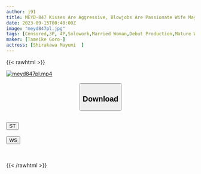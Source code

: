 ```yaml
---
author: j91
title: MEYD-847 Kisses Are Aggressive, Blowjobs Are Passionate Wife Mayumi Shirakawa 31 Years Old Her Husband Broke Her Promise To Have Sex Once A Month And Appears In AV. First Shooting Married Woman Nonfiction
date: 2023-09-15T00:40:00Z
image: "meyd847pl.jpg"
tags: [Censored,3P, 4P,Solowork,Married Woman,Debut Production,Mature Woman,Date	 ]
maker: [Tameike Goro-]
actress: [Shirakawa Mayumi  ]
---
```



{{< rawhtml >}}

<div class="video" data-videoid="kgqXyaZd18hPg7">
    <a href="javascript:;">
        <img src="https://my.j91.asia/posts/meyd847pl/meyd847pl.jpg" width="WIDTH" height="HEIGHT" alt="meyd847pl.mp4" loading="lazy">
    </a>
</div>

<script type="text/javascript" src="https://j91.asia/asset/on-demand-st.js"></script>

<br>
  <link rel="stylesheet" href="https://j91.asia/asset/bs5.css">
  
  <center>
  <button class="btn btn-primary" type="button" data-bs-toggle="collapse" data-bs-target=".multi-collapse" aria-expanded="false" aria-controls="multiCollapseExample1 multiCollapseExample2"><h2>Download</h2></button></center>
</p>
<div class="row">
  <div class="col">
    <div class="collapse multi-collapse" id="multiCollapseExample1">
      <div class="card card-body">
	      	      <br>
<div class="buttons">  
<a href="https://streamtape.to/v/kgqXyaZd18hPg7"><button class="btn-hover color-3"><i class="fa fa-download"></i> ST</button></a></div>
    </div>
  </div>
</div>
  <div class="col">
    <div class="collapse multi-collapse" id="multiCollapseExample2">
      <div class="card card-body">
	      <br>
<div class="buttons">
    <a href="https://wolfstream.tv/d2radurdw7jy"><button class="btn-hover color-9"><i class="fa fa-download"></i> WS</button></a></div>
<br><br>
      </div>
    </div>
  </div>
</div>

{{< /rawhtml >}}

